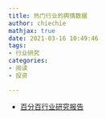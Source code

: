 ```yaml
---
title: 热门行业的舆情数据
author: chiechie
mathjax: true
date: 2021-03-16 10:49:46
tags: 
- 行业研究
categories: 
- 阅读
- 投资

---
```



- [百分百行业研究报告](https://www.percent.cn/Resource/DataReport.html)